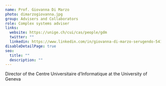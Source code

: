 ```yaml
---
name: Prof. Giovanna Di Marzo
photo: dimarzogiovanna.jpg
group: Advisers and Collaborators
role: Complex systems adviser
links:
  website: https://unige.ch/cui/cas/people/gdm
  twitter: ""
  linkedin: https://www.linkedin.com/in/giovanna-di-marzo-serugendo-541382/
disableDetailPage: true
seo:
  title: ""
  description: ""
---
```


Director of the Centre Universitaire d’Informatique at the University of Geneva
